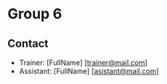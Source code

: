 # Group 6

## Contact
- Trainer: [FullName] [trainer@mail.com]
- Assistant: [FullName] [asistant@mail.com]